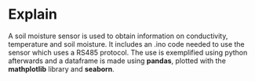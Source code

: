 # Explain

A soil moisture sensor is used to obtain information on conductivity, temperature and soil moisture. It includes an .ino code needed to use the sensor which uses a RS485 protocol. The use is exemplified using python afterwards and a dataframe is made using **pandas**, plotted with the **mathplotlib** library and **seaborn**. 
